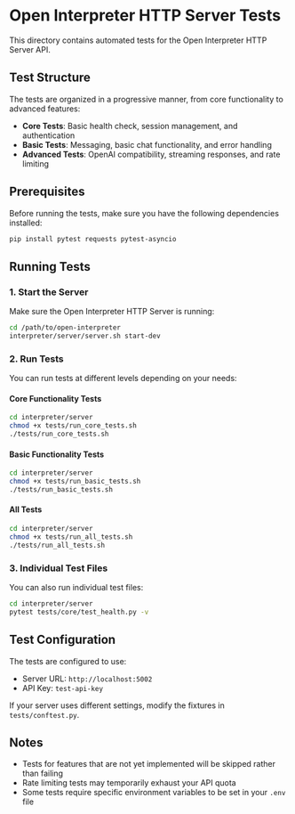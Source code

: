 # Open Interpreter HTTP Server Tests

This directory contains automated tests for the Open Interpreter HTTP Server API.

## Test Structure

The tests are organized in a progressive manner, from core functionality to advanced features:

- **Core Tests**: Basic health check, session management, and authentication
- **Basic Tests**: Messaging, basic chat functionality, and error handling
- **Advanced Tests**: OpenAI compatibility, streaming responses, and rate limiting

## Prerequisites

Before running the tests, make sure you have the following dependencies installed:

```bash
pip install pytest requests pytest-asyncio
```

## Running Tests

### 1. Start the Server

Make sure the Open Interpreter HTTP Server is running:

```bash
cd /path/to/open-interpreter
interpreter/server/server.sh start-dev
```

### 2. Run Tests

You can run tests at different levels depending on your needs:

#### Core Functionality Tests

```bash
cd interpreter/server
chmod +x tests/run_core_tests.sh
./tests/run_core_tests.sh
```

#### Basic Functionality Tests

```bash
cd interpreter/server
chmod +x tests/run_basic_tests.sh
./tests/run_basic_tests.sh
```

#### All Tests

```bash
cd interpreter/server
chmod +x tests/run_all_tests.sh
./tests/run_all_tests.sh
```

### 3. Individual Test Files

You can also run individual test files:

```bash
cd interpreter/server
pytest tests/core/test_health.py -v
```

## Test Configuration

The tests are configured to use:

- Server URL: `http://localhost:5002`
- API Key: `test-api-key`

If your server uses different settings, modify the fixtures in `tests/conftest.py`.

## Notes

- Tests for features that are not yet implemented will be skipped rather than failing
- Rate limiting tests may temporarily exhaust your API quota
- Some tests require specific environment variables to be set in your `.env` file 